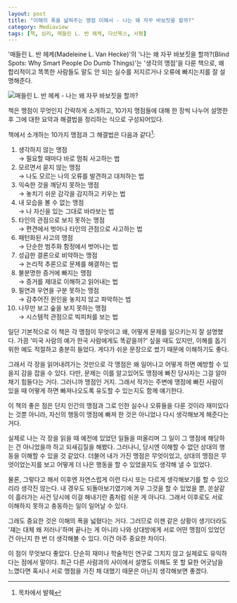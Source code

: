 ```yaml
---
layout: post
title: "이해의 폭을 넓혀주는 맹점 이해서 - 나는 왜 자꾸 바보짓을 할까?"
category: Mediaview
tags: [책, 심리, 매들린 L. 반 헤케, 다산북스, 서평]
---
```


'매들린 L. 반 헤케(Madeleine L. Van Hecke)'의 '나는 왜 자꾸 바보짓을 할까?(Blind Spots: Why Smart People Do Dumb Things)'는 '생각의 맹점'을 다룬 책으로, 왜 합리적이고 똑똑한 사람들도 말도 안 되는 실수를 저지르거나 오류에 빠지는지를 잘 설명해준다.

![매들린 L. 반 헤케 - 나는 왜 자꾸 바보짓을 할까?](https://lh3.googleusercontent.com/-WNIs4RMKtjY/WN5moRah34I/AAAAAAAATQg/KxLPT2a8RbgQ8lJp6n2iC0a2Pim6g0X9gCE0/s360/blind-spots-why-smart-people-do-dumb-things-book.jpg "생각에 어떤 맹점들이 있어 어떤 오류를 일으키고 어떻게 극복할 수 있을지 잘 설명한다.")

책은 맹점이 무엇인지 간략하게 소개하고, 10가지 맹점들에 대해 한 장씩 나누어 설명한 후 그에 대한 요약과 해결법을 정리하는 식으로 구성되어있다.

책에서 소개하는 10가지 맹점과 그 해결법은 다음과 같다[^1]:

1.	생각하지 않는 맹점  
	→ 필요할 때마다 바로 멈춰 사고하는 법
2.	모르면서 묻지 않는 맹점  
	→ 나도 모르는 나의 오류를 발견하고 대처하는 법
3.	익숙한 것을 깨닫지 못하는 맹점  
	→ 놓치기 쉬운 감각을 감지하고 키우는 법
4.	내 모습을 볼 수 없는 맹점  
	→ 나 자신을 있는 그대로 바라보는 법
5.	타인의 관점으로 보지 못하는 맹점  
	→ 편견에서 벗어나 타인의 관점으로 사고하는 법
6.	패턴화된 사고의 맹점  
	→ 단순한 범주화 함정에서 벗어나는 법
7.	성급한 결론으로 비약하는 맹점  
	→ 논리적 추론으로 문제를 해결하는 법
8.	불분명한 증거에 빠지는 맹점  
	→ 증거를 제대로 이해하고 읽어내는 법
9.	필연과 우연을 구분 못하는 맹점  
	→ 감추어진 원인을 놓치지 않고 파악하는 법
10.	나무만 보고 숲을 보지 못하는 맹점  
	→ 시스템적 관점으로 빅피처를 보는 법

[^1]: 목차에서 발췌

일단 기본적으로 이 책은 각 맹점이 무엇이고 왜, 어떻게 문제를 일으키는지 잘 설명했다.
가끔 '미국 사람의 예가 한국 사람에게도 똑같을까?' 싶을 때도 있지만, 이해를 돕기 위한 예도 적절하고 충분히 들었다.
게다가 쉬운 문장으로 썼기 때문에 이해하기도 좋다.

그래서 각 장을 읽어내려가는 것만으로 각 맹점은 왜 일어나고 어떻게 하면 예방할 수 있을지 감을 잡을 수 있다.
다만, 문제는 이를 알고있어도 맹점에 빠진 당사자는 그걸 알아채기 힘들다는 거다.
그러니까 맹점인 거지.
그래서 작가는 주변에 맹점에 빠진 사람이 있을 때 어떻게 하면 빠져나오도록 유도할 수 있는지도 함께 얘기한다.

이 책의 좋은 점은 단지 인간의 맹점과 그로 인한 실수나 오류들을 다룬 것이라 재미있다는 것뿐 아니라,
자신의 행동이 맹점에 빠져 한 것은 아니었나 다시 생각해보게 해준다는 거다.

실제로 나는 각 장을 읽을 때 예전에 있었던 일들을 떠올리며 그 일이 그 맹점에 해당하는 건 아니었을까 하고 되새김질을 해봤다.
그러나니, 당시엔 이해할 수 없던 상대의 행동을 이해할 수 있을 것 같았다.
더불어 내가 가진 맹점은 무엇이었고, 상대의 맹점은 무엇이었는지를 보고 어떻게 더 나은 행동을 할 수 있었을지도 생각해 낼 수 있었다.

물론, 그렇다고 해서 이후엔 자연스럽게 이런 다시 또는 다르게 생각해보기를 할 수 있으리라 생각진 않는다.
내 경우도 되돌아보기였기에 겨우 그것을 할 수 있었을 뿐,
쏜살같이 흘러가는 사건 당시에 이걸 해내기란 좀처럼 쉬운 게 아니다.
그래서 이후로도 서로 이해하지 못하고 충동하는 일이 일어날 수 있다.

그래도 중요한 것은 이해의 폭을 넓혔다는 거다.
그러므로 이젠 같은 상황이 생기더라도
'쟤는 대체 왜 저러나'하며 끝나는 게 아니라
나와 상대방에게 서로 어떤 맹점이 있었던 건 아닌지 한 번 더 생각해볼 수 있다.
이건 아주 중요한 차이다.

이 점이 무엇보다 좋았다.
단순히 재미나 학술적인 연구로 그치지 않고 실제로도 유익하다는 점에서 말이다.
최근 다른 사람과의 사이에서 설명도 이해도 못 할 묘한 어긋남을 느꼈다면
혹시나 서로 맹점을 가진 채 대했기 때문은 아닌지 생각해보면 좋겠다.
